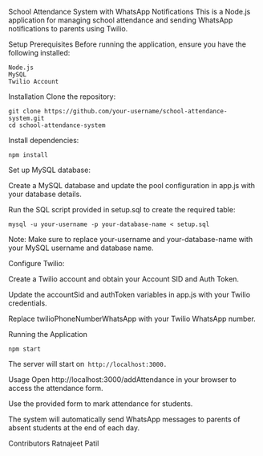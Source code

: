 School Attendance System with WhatsApp Notifications
This is a Node.js application for managing school attendance and sending WhatsApp notifications to parents using Twilio.

Setup
Prerequisites
Before running the application, ensure you have the following installed:
```
Node.js
MySQL
Twilio Account
```

Installation
Clone the repository:
```
git clone https://github.com/your-username/school-attendance-system.git
cd school-attendance-system
```

Install dependencies:
```
npm install
```
Set up MySQL database:

Create a MySQL database and update the pool configuration in app.js with your database details.

Run the SQL script provided in setup.sql to create the required table:

```
mysql -u your-username -p your-database-name < setup.sql
```
Note: Make sure to replace your-username and your-database-name with your MySQL username and database name.

Configure Twilio:

Create a Twilio account and obtain your Account SID and Auth Token.

Update the accountSid and authToken variables in app.js with your Twilio credentials.

Replace twilioPhoneNumberWhatsApp with your Twilio WhatsApp number.

Running the Application
```
npm start
```
The server will start on``` http://localhost:3000.```

Usage
Open http://localhost:3000/addAttendance in your browser to access the attendance form.

Use the provided form to mark attendance for students.

The system will automatically send WhatsApp messages to parents of absent students at the end of each day.

Contributors
Ratnajeet Patil
